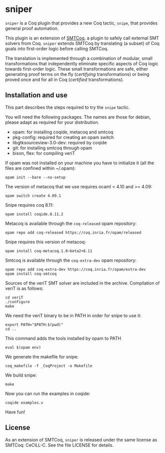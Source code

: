 # sniper

`sniper` is a Coq plugin that provides a new Coq tactic, `snipe`, that
provides general proof automation.

This plugin is an extension of [SMTCoq](https://smtcoq.github.io), a
plugin to safely call external SMT solvers from Coq. `sniper` extends
SMTCoq by translating (a subset) of Coq goals into first-order logic
before calling SMTCoq.

The translation is implemented through a combination of modular, small
transformations that independently eliminate specific aspects of Coq
logic towards first-order logic. These small transformations are safe,
either generating proof terms on the fly (*certifying* transformations)
or being proved once and for all in Coq (*certified* transformations).


## Installation and use

This part describes the steps required to try the `snipe` tactic.

You will need the following packages. The names are those for debian, please adapt as required for your distribution.
- opam: for installing coqide, metacoq and smtcoq
- pkg-config: required for creating an opam switch
- libgtksourceview-3.0-dev: required by coqide
- git: for installing smtcoq through opam
- bison, flex: for compiling veriT

If opam was not installed on your machine you have to initialize it (all the files are confined within ~/.opam):
```
opam init --bare --no-setup
```

The version of metacoq that we use requires ocaml < 4.10 and >= 4.09:
```
opam switch create 4.09.1
```

Snipe requires coq 8.11:
```
opam install coqide.8.11.2
```

Metacoq is available through the `coq-released` opam repository:
```
opam repo add coq-released https://coq.inria.fr/opam/released
```

Snipe requires this version of metacoq:
```
opam install coq-metacoq.1.0~beta2+8.11
```

Smtcoq is available through the `coq-extra-dev` opam repository:
```
opam repo add coq-extra-dev https://coq.inria.fr/opam/extra-dev
opam install coq-smtcoq
```

Sources of the veriT SMT solver are included in the archive. Compilation of veriT is as follows:
```
cd veriT
./configure
make
```

We need the veriT binary to be in PATH in order for snipe to use it:
```
export PATH="$PATH:$(pwd)"
cd ..
```

This command adds the tools installed by opam to PATH
```
eval $(opam env)
```

We generate the makefile for snipe:
```
coq_makefile -f _CoqProject -o Makefile
```

We build snipe:
```
make
```

Now you can run the examples in coqide:
```
coqide examples.v
```

Have fun!


## License
As an extension of SMTCoq, `sniper` is released under the same license
as SMTCoq: CeCILL-C. See the file LICENSE for details.
